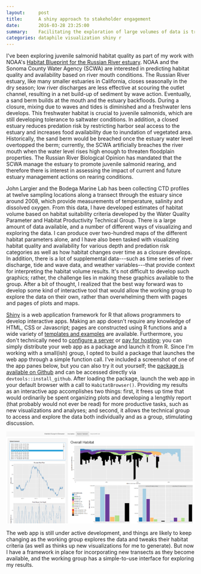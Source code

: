 ```yaml
---
layout:     post
title:      A shiny approach to stakeholder engagement
date:       2016-03-28 23:25:00
summary:    Facilitating the exploration of large volumes of data is tricky enough amongst scientists, let alone non-research stakeholders and the public. I used shiny to develop a web app that allowed my collaborators to explore my findings independently.
categories: dataphile visualization shiny r
---
```


I've been exploring juvenile salmonid habitat quality as part of my work with 
NOAA's [Habitat Blueprint for the Russian River estuary](http://www.habitat.noaa.gov/habitatblueprint/russianriver.html).
NOAA and the Sonoma County Water Agency (SCWA) are interested in predicting 
habitat quality and availability based on river mouth conditions. The Russian 
River estuary, like many smaller estuaries in California, closes seasonally in 
the dry season; low river discharges are less effective at scouring the outlet 
channel, resulting in a net build-up of sediment by wave action. Eventually, a 
sand berm builds at the mouth and the estuary backfloods. During a closure, 
mixing due to waves and tides is diminished and a freshwater lens develops. 
This freshwater habitat is crucial to juvenile salmonids, which are still 
developing tolerance to saltwater conditions. In addition, a closed estuary 
reduces predation risk by restricting harbor seal access to the estuary and 
increases food availability due to inundation of vegetated area.
Historically, the 
sand berm would be breached once the estuary water level overtopped the berm; 
currently, the SCWA artificially breaches the river mouth when the water level
rises high enough to threaten floodplain properties. The Russian River 
Biological Opinion has mandated that the SCWA manage the estuary to promote
juvenile salmonid rearing, and therefore there is interest in assessing the 
impact of current and future estuary management actions on rearing conditions. 

John Largier and the Bodega Marine Lab has been collecting CTD profiles at 
twelve sampling locations along a transect through the estuary since around 2008, 
which provide measurements of temperature, salinity and dissolved oxygen. From 
this data, I have developed estimates of habitat volume based on habitat suitability 
criteria developed by the Water Quality Parameter and Habitat Productivity
Technical Group.  There is a large amount of data available, and a number of 
different ways of visualizing and exploring the data. I can produce over 
two-hundred maps of the different habitat parameters alone, 
and I have also been tasked with visualizing habitat quality and availability 
for various depth and predation risk categories as well as how habitat changes 
over time as a closure develops. In addition, there is a lot of supplemental 
data---such as time series of river discharge, tide and wave data, and weather
variables---that provide context for interpreting the habitat volume results.
It's not difficult to develop such graphics; rather, the challenge lies in 
making these graphics available to the group. After a bit of thought, I 
realized that the best way forward was to develop some kind of interactive tool
that would allow the working group to explore the data on their own, rather 
than overwhelming them with pages and pages of plots and maps.

[Shiny](http://shiny.rstudio.com/) is a web application framework for R that 
allows programmers to develop interactive apps. Making an app doesn't require 
any knowledge of HTML, CSS or Javascript; pages are constructed using R 
functions and a wide variety of 
[templates and examples](http://shiny.rstudio.com/gallery/) are available. 
Furthermore, you don't technically need to 
[configure a server](https://www.rstudio.com/products/shiny/download-server/) or 
[pay for hosting](http://www.shinyapps.io/); you can simply distribute your web 
app as a package and launch it from R. 
Since I'm working with a small(ish) group, I opted to build a package that 
launches the web app through a simple function call. I've included a screenshot 
of one of the app panes below, but you can also try it out yourself; the 
[package is available on Github](https://github.com/mkoohafkan/habitatblueprint) 
and can be accessed directly via `devtools::install_github`. After loading 
the package, launch the web app in your default browser with a call to 
`HabitatBrowser()`. Providing my results as an interactive app accomplishes 
two things: first, it frees up time that would ordinarily be spent organizing 
plots and developing a lengthly report (that probably would not ever be read) 
for more productive tasks, such as new visualizations and analyses; and second, 
it allows the technical group to access and explore the data both individually 
and as a group, stimulating discussion. 

![Blueprint Browser](/images/2016-03-28-blueprint-browser.png)

The web app is still under active development, and things are likely to keep
changing as the working group explores the data and tweaks their habitat
criteria (as well as thinks up new visualizations for me to generate). But 
now I have a framework in place for incorporating new transects as they become
available, and the working group has a simple-to-use interface for exploring 
my results.
